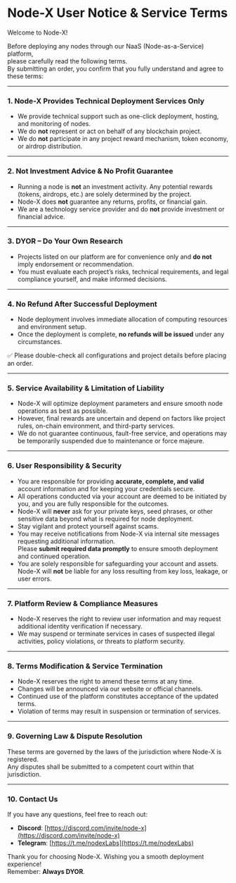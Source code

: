 # Node-X User Notice & Service Terms

Welcome to Node-X!

Before deploying any nodes through our NaaS (Node-as-a-Service) platform,\
please carefully read the following terms.\
By submitting an order, you confirm that you fully understand and agree to these terms:

***

### 1. Node-X Provides Technical Deployment Services Only

* We provide technical support such as one-click deployment, hosting, and monitoring of nodes.
* We do **not** represent or act on behalf of any blockchain project.
* We do **not** participate in any project reward mechanism, token economy, or airdrop distribution.

***

### 2. Not Investment Advice & No Profit Guarantee

* Running a node is **not** an investment activity. Any potential rewards (tokens, airdrops, etc.) are solely determined by the project.
* Node-X does **not** guarantee any returns, profits, or financial gain.
* We are a technology service provider and do **not** provide investment or financial advice.

***

### 3. DYOR – Do Your Own Research

* Projects listed on our platform are for convenience only and **do not** imply endorsement or recommendation.
* You must evaluate each project’s risks, technical requirements, and legal compliance yourself, and make informed decisions.

***

### 4. No Refund After Successful Deployment

* Node deployment involves immediate allocation of computing resources and environment setup.
* Once the deployment is complete, **no refunds will be issued** under any circumstances.

✅ Please double-check all configurations and project details before placing an order.

***

### 5. Service Availability & Limitation of Liability

* Node-X will optimize deployment parameters and ensure smooth node operations as best as possible.
* However, final rewards are uncertain and depend on factors like project rules, on-chain environment, and third-party services.
* We do not guarantee continuous, fault-free service, and operations may be temporarily suspended due to maintenance or force majeure.

***

### 6. User Responsibility & Security

* You are responsible for providing **accurate, complete, and valid** account information and for keeping your credentials secure.
* All operations conducted via your account are deemed to be initiated by you, and you are fully responsible for the outcomes.
* Node-X will **never** ask for your private keys, seed phrases, or other sensitive data beyond what is required for node deployment.
* Stay vigilant and protect yourself against scams.
* You may receive notifications from Node-X via internal site messages requesting additional information.\
  Please **submit required data promptly** to ensure smooth deployment and continued operation.
* You are solely responsible for safeguarding your account and assets.\
  Node-X will **not** be liable for any loss resulting from key loss, leakage, or user errors.

***

### 7. Platform Review & Compliance Measures

* Node-X reserves the right to review user information and may request additional identity verification if necessary.
* We may suspend or terminate services in cases of suspected illegal activities, policy violations, or threats to platform security.

***

### 8. Terms Modification & Service Termination

* Node-X reserves the right to amend these terms at any time.
* Changes will be announced via our website or official channels.
* Continued use of the platform constitutes acceptance of the updated terms.
* Violation of terms may result in suspension or termination of services.

***

### 9. Governing Law & Dispute Resolution

These terms are governed by the laws of the jurisdiction where Node-X is registered.\
Any disputes shall be submitted to a competent court within that jurisdiction.

***

### 10. Contact Us

If you have any questions, feel free to reach out:

* **Discord**: [https://discord.com/invite/node-x](https://discord.com/invite/node-x)
* **Telegram**: [https://t.me/nodexLabs](https://t.me/nodexLabs)

Thank you for choosing Node-X. Wishing you a smooth deployment experience!\
Remember: **Always DYOR**.
